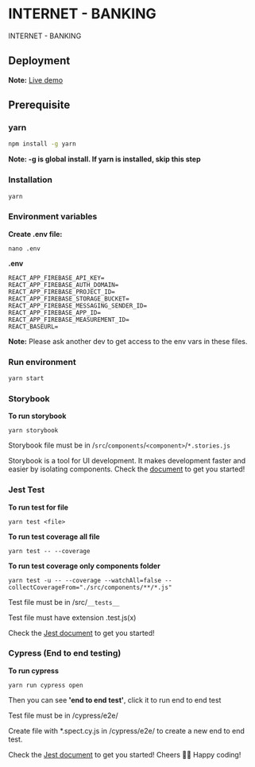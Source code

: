 # INTERNET - BANKING
INTERNET - BANKING

## Deployment
**Note:** [Live demo](https://eightbank.netlify.app/)

## Prerequisite

### yarn

```bash
npm install -g yarn
```
**Note: -g is global install. If yarn is installed, skip this step**

### Installation

```bash
yarn
```

### Environment variables
**Create .env file:**
```
nano .env
```
**.env**
```
REACT_APP_FIREBASE_API_KEY=
REACT_APP_FIREBASE_AUTH_DOMAIN=
REACT_APP_FIREBASE_PROJECT_ID=
REACT_APP_FIREBASE_STORAGE_BUCKET=
REACT_APP_FIREBASE_MESSAGING_SENDER_ID=
REACT_APP_FIREBASE_APP_ID=
REACT_APP_FIREBASE_MEASUREMENT_ID=
REACT_BASEURL=
```
**Note:** Please ask another dev to get access to the env vars in these files.

### Run environment

```bash
yarn start
```

### Storybook
**To run storybook**

```
yarn storybook
```
Storybook file must be in /`src`/`components`/`<component>`/`*.stories.js`

Storybook is a tool for UI development. It makes development faster and easier by isolating components.
Check the [document](https://storybook.js.org/docs/react/get-started/introduction) to get you started!

### Jest Test

**To run test for file**
```
yarn test <file>
```
**To run test coverage all file**
```
yarn test -- --coverage
```
**To run test coverage only components folder**
```
yarn test -u -- --coverage --watchAll=false --collectCoverageFrom="./src/components/**/*.js"
```

Test file must be in /src/`__tests__`

Test file must have extension .test.js(x)

Check the [Jest document](https://jestjs.io/docs/getting-started) to get you started!

### Cypress (End to end testing)
**To run cypress**
```
yarn run cypress open
```
Then you can see **'end to end test'**, click it to run end to end test

Test file must be in /cypress/e2e/

Create file with *.spect.cy.js in /cypress/e2e/ to create a new end to end test.
 
Check the [Jest document](https://docs.cypress.io/guides/getting-started/installing-cypress) to get you started!
Cheers 🍺🍺
Happy coding!